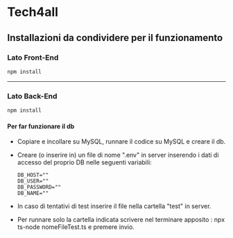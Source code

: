 # Tech4all

## Installazioni da condividere per il funzionamento

### Lato Front-End

```bash
npm install
```

---

### Lato Back-End

```bash
npm install
```

#### Per far funzionare il db

- Copiare e incollare su MySQL, runnare il codice su MySQL e creare il db.
- Creare (o inserire in) un file di nome ".env" in server inserendo i dati di accesso del proprio DB nelle seguenti variabili:

  ```env
  DB_HOST=""
  DB_USER=""
  DB_PASSWORD=""
  DB_NAME=""
  ```

- In caso di tentativi di test inserire il file nella cartella "test" in server.
- Per runnare solo la cartella indicata scrivere nel terminare apposito : npx ts-node nomeFileTest.ts e premere invio.
